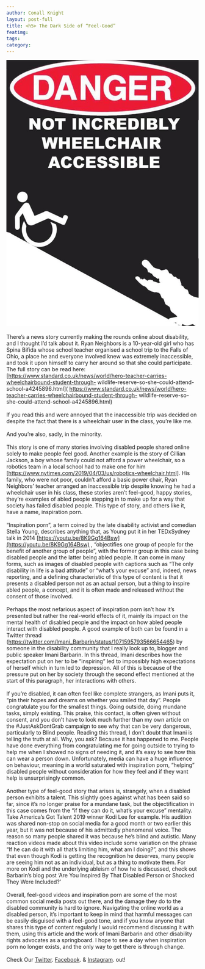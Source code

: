 ```yaml
---
author: Conall Knight
layout: post-full
title: <h5> The Dark Side of “Feel-Good”
featimg: 
tags: 
category: 
---
```

![](https://raw.githubusercontent.com/AwarenessOverload/AwarenessOverload/gh-pages/img/not_wheelchair_accessible_by_hosmer23_d17w67w-fullview.jpg)
<br/>
<br/>
There’s a news story currently making the rounds online about disability, and I thought I’d talk about it. Ryan Neighbors is a 10-year-old girl who has Spina Bifida whose school teacher
organised a school trip to the Falls of Ohio, a place he and everyone involved knew was extremely inaccessible, and took it upon himself to carry her around so that she could participate. 
The full story can be read here: [https://www.standard.co.uk/news/world/hero-teacher-carries-wheelchairbound-student-through- wildlife-reserve-so-she-could-attend-school-a4245896.html]( https://www.standard.co.uk/news/world/hero-teacher-carries-wheelchairbound-student-through- wildlife-reserve-so-she-could-attend-school-a4245896.html)
<br/>
<br/>
If you read this and were annoyed that the inaccessible trip was decided on despite the fact
that there is a wheelchair user in the class, you’re like me.
<br/>
<br/>
And you’re also, sadly, in the minority.
<br/>
<br/>
This story is one of many stories involving disabled people shared online solely to make people feel good. Another example is the story of Cillian Jackson, a boy whose family could not afford a power wheelchair, so a robotics team in a local school had to make one for him [https://www.nytimes.com/2019/04/03/us/robotics-wheelchair.html]. His family, who were not
poor, couldn’t afford a basic power chair, Ryan Neighbors’ teacher arranged an inaccessible trip despite knowing he had a wheelchair user in his class, these stories aren’t feel-good, happy stories, they’re examples of abled people stepping in to make up for a way that society has failed disabled people. This type of story, and others like it, have a name, inspiration porn.
<br/>
<br/>
“Inspiration porn”, a term coined by the late disability activist and comedian Stella Young, describes anything that, as Young put it in her TEDxSydney talk in 2014 [https://youtu.be/8K9Gg164Bsw](https://youtu.be/8K9Gg164Bsw) , “objectifies one group of people for the benefit of another group of people”, with the former group in this case being disabled people and the latter 
being abled people. It can come in many forms, such as images of disabled people with captions such as “The only disability in life is a bad attitude” or “what’s your excuse” and, indeed, news reporting, and a defining characteristic of this type of content is that it presents a disabled person not as an actual person, but a thing to inspire abled people, a concept, and it is 
often made and released without the consent of those involved.
<br/>
<br/>
Perhaps the most nefarious aspect of inspiration porn isn’t how it’s presented but rather the real-world effects of it, mainly its impact on the mental health of disabled people and the impact on how abled people interact with disabled people. A good example of both can be found in a Twitter thread (https://twitter.com/Imani_Barbarin/status/1071595793566654465) by someone in the 
disability community that I really look up to, blogger and public speaker Imani Barbarin. In this thread, Imani describes how the expectation put on her to be “inspiring” led to impossibly high expectations of herself which in turn led to depression. All of this is because of the pressure put on her by society through the second effect mentioned at the start of this paragraph, her
interactions with others. 
<br/>
<br/>
If you’re disabled, it can often feel like complete strangers, as Imani puts it, “pin their hopes and dreams on whether you smiled that day”. People congratulate you for the smallest things. Going outside, doing mundane tasks, simply existing. This praise, this contact, is often given without consent, and you don’t have to look much further than my own article on the #JustAskDontGrab
campaign to see why that can be very dangerous, particularly to Blind people. Reading this thread, I don’t doubt that Imani is telling the truth at all. Why, you ask? Because it has happened to me. People have done everything from congratulating me for going outside to trying to help me when I showed no signs of needing it, and it’s easy to see how this can wear a person down. Unfortunately,
media can have a huge influence on behaviour, meaning in a world saturated with inspiration porn, “helping” disabled people without consideration for how they feel and if they want help is unsurprisingly common.
<br/>
<br/>
Another type of feel-good story that arises is, strangely, when a disabled person exhibits a talent. This slightly goes against what has been said so far, since it’s no longer praise for a mundane task, but the objectification in this case comes from the “if they can do it, what’s your excuse” mentality. Take America’s Got Talent 2019 winner Kodi Lee for example. His audition was shared non-stop
on social media for a good month or two earlier this year, but it was not because of his admittedly phenomenal voice. The reason so many people shared it was because he’s blind and autistic. Many reaction videos made about this video include some variation on the phrase “If he can do it with all that’s limiting him, what am I doing?”, and this shows that even though Kodi is getting the recognition 
he deserves, many people are seeing him not as an individual, but as a thing to motivate them. For more on Kodi and the underlying ableism of how he is discussed, check out Barbarin’s blog post ‘Are You Inspired By That Disabled Person or Shocked They Were Included?’ 
<br/>
<br/>
Overall, feel-good videos and inspiration porn are some of the most common social media posts out there, and the damage they do to the disabled community is hard to ignore. Navigating the online world as a disabled person, it’s important to keep in mind that harmful messages can be easily disguised with a feel-good tone, and if you know anyone that shares this type of content regularly I would recommend 
discussing it with them, using this article and the work of Imani Barbarin and other disability rights advocates as a springboard. I hope to see a day when inspiration porn no longer exists, and the only way to get there is through change.
<br/>
<br/>
Check Our [Twitter](https://twitter.com/AwarenessOver/). [Facebook](https://www.facebook.com/OfficialAwarenessOverload/). & [Instagram](https://www.instagram.com/awarenessoverload/). out!
